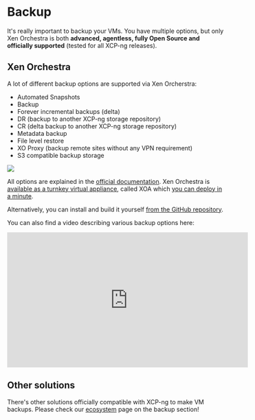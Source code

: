 # Backup

It's really important to backup your VMs. You have multiple options, but only Xen Orchestra is both **advanced, agentless, fully Open Source and officially supported** (tested for all XCP-ng releases).

## Xen Orchestra

A lot of different backup options are supported via Xen Orcherstra:

* Automated Snapshots
* Backup
* Forever incremental backups (delta)
* DR (backup to another XCP-ng storage repository)
* CR (delta backup to another XCP-ng storage repository)
* Metadata backup
* File level restore
* XO Proxy (backup remote sites without any VPN requirement)
* S3 compatible backup storage

![](https://xen-orchestra.com/assets/backups-solutions.png)

All options are explained in the [official documentation](https://xen-orchestra.com/docs/). Xen Orchestra is [available as a turnkey virtual appliance](https://xen-orchestra.com), called XOA which [you can deploy in a minute](https://xen-orchestra.com/#!/xoa).

Alternatively, you can install and build it yourself [from the GitHub repository](https://github.com/vatesfr/xen-orchestra/).

You can also find a video describing various backup options here:

<iframe width="560" height="315" src="https://www.youtube.com/embed/FfUqIwT8KzI" frameborder="0" allow="accelerometer; autoplay; encrypted-media; gyroscope; picture-in-picture" allowfullscreen></iframe>

## Other solutions

There's other solutions officially compatible with XCP-ng to make VM backups. Please check our [ecosystem](../project/ecosystem.md#vm-backup) page on the backup section!